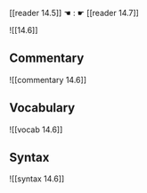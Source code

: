 [[reader 14.5]] ☚ : ☛ [[reader 14.7]]

![[14.6]]

## Commentary

![[commentary 14.6]]

## Vocabulary

![[vocab 14.6]]

## Syntax

![[syntax 14.6]]

